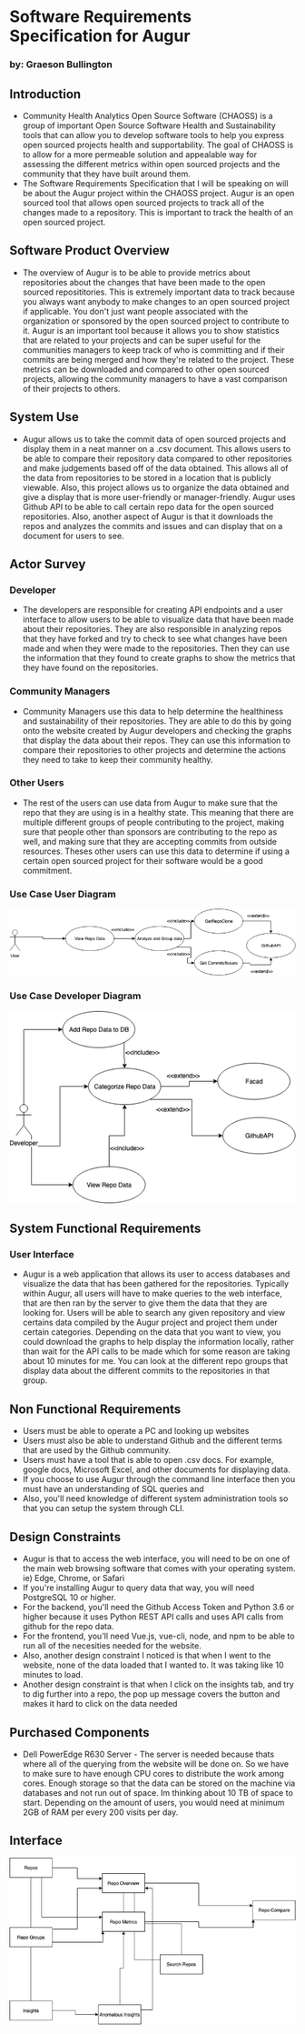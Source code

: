 # Software Requirements Specification for Augur
### by: Graeson Bullington

## Introduction
* Community Health Analytics Open Source Software (CHAOSS) is a group of important Open Source Software Health and Sustainability tools that can allow you to develop software tools to help you express open sourced projects health and supportability. The goal of CHAOSS is to allow for a more permeable solution and appealable way for assessing the different metrics within open sourced projects and the community that they have built around them.
* The Software Requirements Specification that I will be speaking on will be about the Augur project within the CHAOSS project. Augur is an open sourced tool that allows open sourced projects to track all of the changes made to a repository. This is important to track the health of an open sourced project.

## Software Product Overview
* The overview of Augur is to be able to provide metrics about repositories about the changes that have been made to the open sourced reposititories. This is extremely important data to track because you always want anybody to make changes to an open sourced project if applicable. You don't just want people associated with the organization or sponsored by the open sourced project to contribute to it. Augur is an important tool because it allows you to show statistics that are related to your projects and can be super useful for the communities managers to keep track of who is committing and if their commits are being merged and how they're related to the project. These metrics can be downloaded and compared to other open sourced projects, allowing the community managers to have a vast comparison of their projects to others. 

## System Use
* Augur allows us to take the commit data of open sourced projects and display them in a neat manner on a .csv document. This allows users to be able to compare their repository data compared to other repositories and make judgements based off of the data obtained. This allows all of the data from repositories to be stored in a location that is publicly viewable. Also, this project allows us to organize the data obtained and give a display that is more user-friendly or manager-friendly. Augur uses Github API to be able to call certain repo data for the open sourced repositories. Also, another aspect of Augur is that it downloads the repos and analyzes the commits and issues and can display that on a document for users to see.

## Actor Survey

### Developer
* The developers are responsible for creating API endpoints and a user interface to allow users to be able to visualize data that have been made about their repositories. They are also responsible in analyzing repos that they have forked and try to check to see what changes have been made and when they were made to the repositories. Then they can use the information that they found to create graphs to show the metrics that they have found on the repositories.

### Community Managers
* Community Managers use this data to help determine the healthiness and sustainability of their repositories. They are able to do this by going onto the website created by Augur developers and checking the graphs that display the data about their repos. They can use this information to compare their repositories to other projects and determine the actions they need to take to keep their community healthy.

### Other Users
* The rest of the users can use data from Augur to make sure that the repo that they are using is in a healthy state. This meaning that there are multiple different groups of people contributing to the project, making sure that people other than sponsors are contributing to the repo as well, and making sure that they are accepting commits from outside resources. Theses other users can use this data to determine if using a certain open sourced project for their software would be a good commitment.




### Use Case User Diagram
![User Use Case Diagram](UseCaseUser.png)

### Use Case Developer Diagram
![Developer Use Case Diagram](useCaseDev.png)



## System Functional Requirements

### User Interface
* Augur is a web application that allows its user to access databases and visualize the data that has been gathered for the repositories. Typically within Augur, all users will have to make queries to the web interface, that are then ran by the server to give them the data that they are looking for. Users will be able to search any given repository and view certains data compiled by the Augur project and project them under certain categories. Depending on the data that you want to view, you could download the graphs to help display the information locally, rather than wait for the API calls to be made which for some reason are taking about 10 minutes for me. You can look at the different repo groups that display data about the different commits to the repositories in that group.

## Non Functional Requirements
* Users must be able to operate a PC and looking up websites
* Users must also be able to understand Github and the different terms that are used by the Github community.
* Users must have a tool that is able to open .csv docs. For example, google docs, Microsoft Excel, and other documents for displaying data. 
* If you choose to use Augur through the command line interface then you must have an understanding of SQL queries and 
* Also, you'll need knowledge of different system administration tools so that you can setup the system through CLI.

## Design Constraints
* Augur is that to access the web interface, you will need to be on one of the main web browsing software that comes with your operating system. ie) Edge, Chrome, or Safari
* If you're installing Augur to query data that way, you will need PostgreSQL 10 or higher. 
* For the backend, you'll need the Github Access Token and Python 3.6 or higher because it uses Python REST API calls and uses API calls from github for the repo data. 
* For the frontend, you'll need Vue.js, vue-cli, node, and npm to be able to run all of the necesities needed for the website.
* Also, another design constraint I noticed is that when I went to the website, none of the data loaded that I wanted to. It was taking like 10 minutes to load.
* Another design constraint is that when I click on the insights tab, and try to dig further into a repo, the pop up message covers the button and makes it hard to click on the data needed 

## Purchased Components
* Dell PowerEdge R630 Server - The server is needed because thats where all of the querying from the website will be done on. So we have to make sure to have enough CPU cores to distribute the work among cores. Enough storage so that the data can be stored on the machine via databases and not run out of space. Im thinking about 10 TB of space to start. Depending on the amount of users, you would need at minimum 2GB of RAM per every 200 visits per day.


## Interface

![Interface Diagram](InterfaceDiagram.png)

























